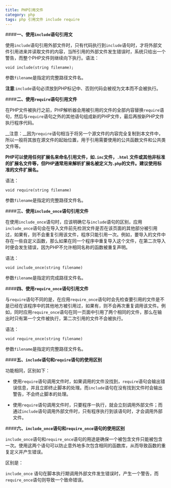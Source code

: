 ```yaml
---
title: PHP引用文件
category: php
tags: php 引用文件 include require
---
```


####__一、使用`include`语句引用文__

使用`include`语句引用外部文件时，只有代码执行到`include`语句时，才将外部文件引用进来并读取文件的内容，当所引用的外部文件发生错误时，系统只给出一个警告，而整个PHP文件则继续向下执行。语法：

<!-- more -->

```JS
void include(string filename);
```

参数`filename`是指定的完整路径文件名。

__注意__:`include`语句必须放到PHP标记中、否则代码会被视为文本而不会被执行。


####__二、使用`require`语句引用文件__

在PHP文件被执行之前，PHP解析器会用被引用的文件的全部内容替换`require`语句，然后与`require`语句之外的其他语句组成新的PHP文件，最后再按新PHP文件执行程序代码。

__注意：__因为`require`语句相当于将另一个源文件的内容完全复制到本文件中，所以一般将其放在源文件的起始位置，用于引用需要使用的公共函数文件和公共类文件等。

__PHP可以使用任何扩展名来命名引用文件，如`.inc`文件，`.html` 文件或其他非标准的扩展名文件等，但PHP通常用来解析扩展名被定义为`.php`的文件。建议使用标准的文件扩展名。__

语法：

```JS
void require(string filename)
```

参数`filename`是指定的完整路径文件名。

####__三、使用`include_once`语句引用文件__

在使用`include_once`语句时，应该明确它与`include`语句的区别，应用`include_once`语句会在导入文件前先检测文件是否在该页面的其他部分被引用过，如果有，则不会重复引用该文件，程序只能引用一次。例如，要导入的文件中存在一些自定义函数，那么如果在同一个程序中重复导入这个文件，在第二次导入时便会发生错误，因为PHP不允许相同名称的函数被重复声明。

语法：

```JS
void include_once(string filename)
```

参数`filename`是指定的完成路径文件名。

####__四、使用`require_once`语句引用文件__

与`require`语句不同的是，在应用`require_once`语句时会先检查要引用的文件是不是已经在该程序中的其他地方被引用过，如果有，则不会再次重复调用该文件。例如，同时应用`require_once`语句在同一页面中引用了两个相同的文件，那么在输出时只有第一个文件被执行，第二次引用的文件不会被执行。

语法：

```JS
void require_once(string filename)
```

参数`filename`是指定的完整路径文件名。

####__五、`include`语句和`require`语句的使用区别__

功能相同，区别如下：

*	使用`require`语句调用文件时，如果调用的文件没找到，`require`语句会输出错误信息，并且立即终止脚本的处理。而`include`语句在没有找到文件时会输出警告，不会终止脚本的处理。

*	使用`require`语句调用文件时，只要程序一执行，就会立刻调用外部文件；而通过`include`语句调用外部文件时，只有程序执行到该语句时，才会调用外部文件。

####__六、`include_once`语句和`require_once`语句的使用区别__

`include_once`语句和`require_once`语句的用途是确保一个被包含文件只能被包含一次。使用这两个语句可以防止意外地多次包含相同的函数库，从而导致函数的重复定义并产生错误。

区别是：

`include_once` 语句在脚本执行期调用外部文件发生错误时，产生一个警告，而`require_once`语句则导致一个致命错误。
